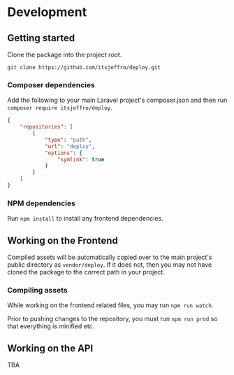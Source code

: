 # Development

## Getting started

Clone the package into the project root.

```
git clone https://github.com/itsjeffro/deploy.git
```

### Composer dependencies

Add the following to your main Laravel project's composer.json and then run `composer require itsjeffro/deploy`.

```json
{
    "repositories": [ 
        {
            "type": "path",
            "url": "deploy",
            "options": {
                "symlink": true
            }
        } 
    ]
}
```

### NPM dependencies

Run `npm install` to install any frontend dependencies.

## Working on the Frontend

Compiled assets will be automatically copied over to the main project's public directory as `vendor/deploy`. If it does not, then you may not have cloned the package to the correct path in your project.

### Compiling assets

While working on the frontend related files, you may run `npm run watch`.

Prior to pushing changes to the repository, you must run `npm run prod` so that everything is minified etc.

## Working on the API

TBA
